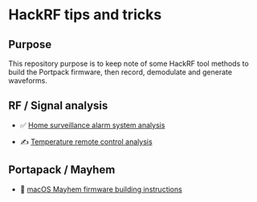 # HackRF tips and tricks

## Purpose

This repository purpose is to keep note of some HackRF tool methods to build the Portpack firmware, then record, demodulate and generate waveforms.

## RF / Signal analysis

- ✅ [Home surveillance alarm system analysis](pages/alarm-control.md)

- ✍️ [Temperature remote control analysis](pages/remote-control.md)

## Portapack / Mayhem

- 🔧 [macOS Mayhem firmware building instructions](pages/mayhem-build-instructions.md)